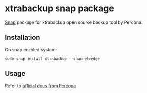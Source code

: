 # xtrabackup snap package

[Snap](https://snapcraft.io) package for xtrabackup open source backup tool by Percona.

## Installation

On snap enabled system:

```
sudo snap install xtrabackup --channel=edge
```

## Usage

Refer to [official docs from Percona](https://www.percona.com/doc/percona-xtrabackup/2.1/manual.html)

